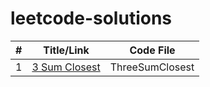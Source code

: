 # leetcode-solutions

| #  | Title/Link | Code File|
|---| ------------- | --------- | 
| 1 | [3 Sum Closest](https://leetcode.com/problems/3sum-closest/) | ThreeSumClosest |
